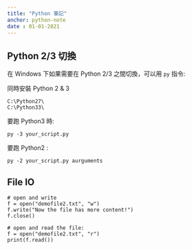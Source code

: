 ```yaml
---
title: "Python 筆記"
anchor: python-note
date : 01-01-2021
---
```


## Python 2/3 切換

在 Windows 下如果需要在 Python 2/3 之間切換，可以用 `py` 指令:

同時安裝 Python 2 & 3
```
C:\Python27\
C:\Python33\
```

要跑 Python3 時:

    py -3 your_script.py

要跑 Python2 :

    py -2 your_script.py aurguments

## File IO

```
# open and write 
f = open("demofile2.txt", "w")
f.write("Now the file has more content!")
f.close()
```

```
# open and read the file:
f = open("demofile2.txt", "r")
print(f.read())
```


